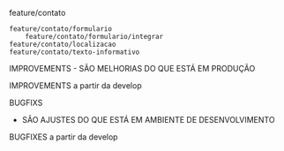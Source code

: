 feature/contato

    feature/contato/formulario
    	feature/contato/formulario/integrar
    feature/contato/localizacao
    feature/contato/texto-informativo

IMPROVEMENTS - SÃO MELHORIAS DO QUE ESTÁ EM PRODUÇÃO

IMPROVEMENTS a partir da develop

BUGFIXS

-   SÃO AJUSTES DO QUE ESTÁ EM AMBIENTE DE DESENVOLVIMENTO

BUGFIXES a partir da develop
